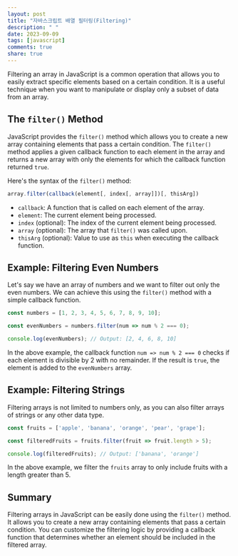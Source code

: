 ```yaml
---
layout: post
title: "자바스크립트 배열 필터링(Filtering)"
description: " "
date: 2023-09-09
tags: [javascript]
comments: true
share: true
---
```


Filtering an array in JavaScript is a common operation that allows you to easily extract specific elements based on a certain condition. It is a useful technique when you want to manipulate or display only a subset of data from an array.

## The `filter()` Method

JavaScript provides the `filter()` method which allows you to create a new array containing elements that pass a certain condition. The `filter()` method applies a given callback function to each element in the array and returns a new array with only the elements for which the callback function returned `true`.

Here's the syntax of the `filter()` method:

```javascript
array.filter(callback(element[, index[, array]])[, thisArg])
```

- `callback`: A function that is called on each element of the array.
- `element`: The current element being processed.
- `index` (optional): The index of the current element being processed.
- `array` (optional): The array that `filter()` was called upon.
- `thisArg` (optional): Value to use as `this` when executing the callback function.

## Example: Filtering Even Numbers

Let's say we have an array of numbers and we want to filter out only the even numbers. We can achieve this using the `filter()` method with a simple callback function.

```javascript
const numbers = [1, 2, 3, 4, 5, 6, 7, 8, 9, 10];

const evenNumbers = numbers.filter(num => num % 2 === 0);

console.log(evenNumbers); // Output: [2, 4, 6, 8, 10]
```

In the above example, the callback function `num => num % 2 === 0` checks if each element is divisible by 2 with no remainder. If the result is `true`, the element is added to the `evenNumbers` array.

## Example: Filtering Strings

Filtering arrays is not limited to numbers only, as you can also filter arrays of strings or any other data type.

```javascript
const fruits = ['apple', 'banana', 'orange', 'pear', 'grape'];

const filteredFruits = fruits.filter(fruit => fruit.length > 5);

console.log(filteredFruits); // Output: ['banana', 'orange']
```

In the above example, we filter the `fruits` array to only include fruits with a length greater than 5.

## Summary

Filtering arrays in JavaScript can be easily done using the `filter()` method. It allows you to create a new array containing elements that pass a certain condition. You can customize the filtering logic by providing a callback function that determines whether an element should be included in the filtered array.